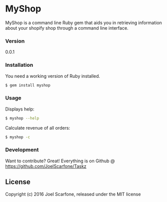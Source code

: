 # MyShop

MyShop is a command line Ruby gem that aids you in retrieving information about your shopify shop through a command line interface.

### Version
0.0.1

### Installation


You need a working version of Ruby installed.

```sh
$ gem install myshop
```

### Usage

Displays help:
```sh
$ myshop --help
```

Calculate revenue of all orders:
```sh
$ myshop -c
```

### Development

Want to contribute? Great! Everything is on Github @ https://github.com/JoelScarfone/Taskz

License
----

Copyright (c) 2016 Joel Scarfone, released under the MIT license
